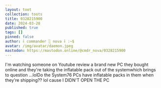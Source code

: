 ```yaml
---
layout: toot
collection: toots
title: 0328215900
date: 2024-03-28
published: true
tags: []
pinned: false
author: ⸸ commander ░ nova ⸸ :~$
avatar: /img/avatar/daemon.jpeg
mastodon: https://mastodon.online/@cmdr_nova/0328215900
---
```


I'm watching someone on Youtube review a brand new PC they bought online and they're taking the inflatable pack out of the systemwhich brings to question ...lolDo the System76 PCs have inflatable packs in them when they're shipping?? lol cause I DIDN'T OPEN THE PC
